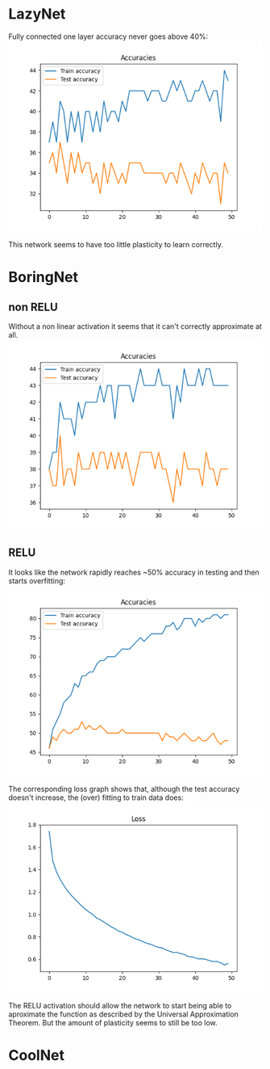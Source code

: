 # LazyNet
Fully connected one layer accuracy never goes above 40%:
<img src="img/lazynet/acc.png" />

This network seems to have too little plasticity to learn correctly.

# BoringNet
## non RELU
Without a non linear activation it seems that it can't correctly approximate at all.
<img src="img/boringnet/non relu/acc.png" />

## RELU
It looks like the network rapidly reaches ~50% accuracy in testing and then starts overfitting:
<img src="img/boringnet/relu/acc.png" />

The corresponding loss graph shows that, although the test accuracy doesn't increase, the (over) fitting to train data does:
<img src="img/boringnet/relu/loss.png" />

The RELU activation should allow the network to start being able to aproximate the function as described by the Universal Approximation Theorem.
But the amount of plasticity seems to still be too low.

# CoolNet

